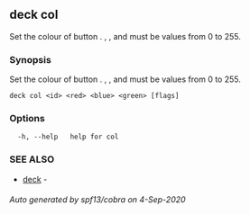 ## deck col

Set the colour of button <id>. <red>, <blue>, and <green> must be values from 0 to 255.

### Synopsis

Set the colour of button <id>. <red>, <blue>, and <green> must be values from 0 to 255.

```
deck col <id> <red> <blue> <green> [flags]
```

### Options

```
  -h, --help   help for col
```

### SEE ALSO

* [deck](index.md)	 - 

###### Auto generated by spf13/cobra on 4-Sep-2020
